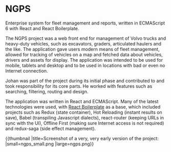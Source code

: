# NGPS

Enterprise system for fleet management and reports, written in ECMAScript 6 with React and React Boilerplate.

The NGPS project was a web front end for management of Volvo trucks and heavy-duty vehicles, such as excavators, graders, articulated haulers and the like. The application gave users modern means of fleet management, allowed for tracking of vehicles on a map and fetched data about vehicles, drivers and assets for display. The application was intended to be used for mobile, tablets and desktop and to be used in locations with bad or even no Internet connection.

Johan was part of the project during its initial phase and contributed to and took responsibility for its core parts. He worked with features such as searching, filtering, routing and design.

The application was written in React and ECMAScript. Many of the latest technologies were used, with [React Boilerplate](https://github.com/react-boilerplate/react-boilerplate) as a base, which included projects such as Redux (state container), Hot Reloading (instant results on save), Babel (transpiling Javascript dialects), react-router (keeping URLs in sync with the UI), Offline First (making sure Internet access is not required) and redux-saga (side effect management).


{{thumbnail |title=Screenshot of a very, very early version of the project: |small=ngps_small.png |large=ngps.png}}
